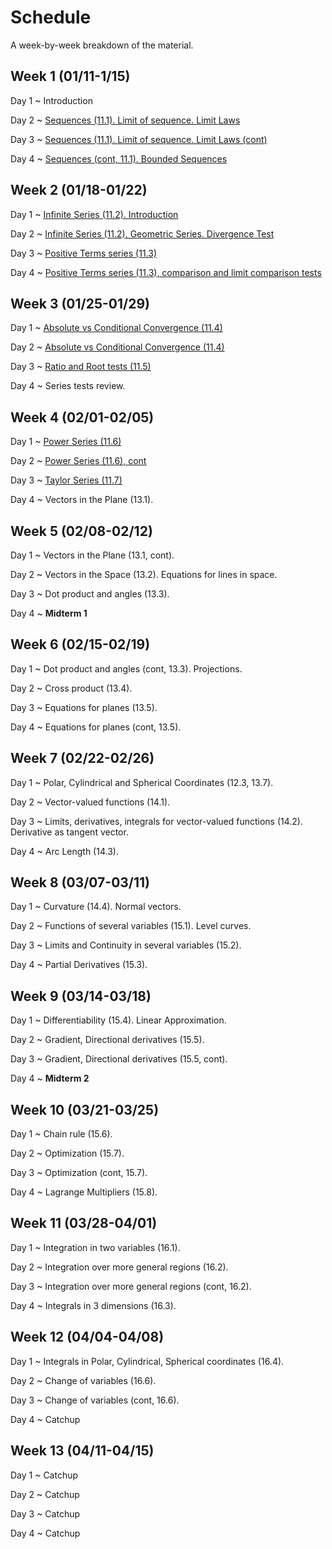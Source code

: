 # Schedule

A week-by-week breakdown of the material.

## Week  1 (01/11-1/15)

Day 1
  ~ Introduction

Day 2
  ~ [Sequences (11.1). Limit of sequence. Limit Laws](notes/sequences.md)

Day 3
  ~ [Sequences (11.1). Limit of sequence. Limit Laws (cont)](notes/sequences.md)

Day 4
  ~ [Sequences (cont, 11.1). Bounded Sequences](notes/sequences_bounded.md)

## Week  2 (01/18-01/22)

Day 1
  ~ [Infinite Series (11.2). Introduction](notes/series_intro.md)

Day 2
  ~ [Infinite Series (11.2). Geometric Series. Divergence Test](notes/series_intro.md)

Day 3
  ~ [Positive Terms series (11.3)](notes/series_positive.md)

Day 4
  ~ [Positive Terms series (11.3), comparison and limit comparison tests](notes/series_positive.md)

## Week  3 (01/25-01/29)

Day 1
  ~ [Absolute vs Conditional Convergence (11.4)](notes/series_conditional.md)


Day 2
  ~ [Absolute vs Conditional Convergence (11.4)](notes/series_conditional.md)

Day 3
  ~ [Ratio and Root tests (11.5)](notes/series_root.md)

Day 4
  ~ Series tests review.

## Week  4 (02/01-02/05)

Day 1
  ~ [Power Series (11.6)](notes/series_power.md)

Day 2
  ~ [Power Series (11.6), cont](notes/series_power.md)

Day 3
  ~ [Taylor Series (11.7)](notes/series_taylor.md)

Day 4
  ~ Vectors in the Plane (13.1).

## Week  5 (02/08-02/12)

Day 1
  ~ Vectors in the Plane (13.1, cont).

Day 2
  ~ Vectors in the Space (13.2). Equations for lines in space.

Day 3
  ~ Dot product and angles (13.3).

Day 4
  ~ **Midterm 1**

## Week  6 (02/15-02/19)

Day 1
  ~ Dot product and angles (cont, 13.3). Projections.

Day 2
  ~ Cross product (13.4).

Day 3
  ~ Equations for planes (13.5).

Day 4
  ~ Equations for planes (cont, 13.5).

## Week  7 (02/22-02/26)

Day 1
  ~ Polar, Cylindrical and Spherical Coordinates (12.3, 13.7).

Day 2
  ~ Vector-valued functions (14.1).

Day 3
  ~ Limits, derivatives, integrals for vector-valued functions (14.2). Derivative as tangent vector.

Day 4
  ~ Arc Length (14.3).

## Week  8 (03/07-03/11)

Day 1
  ~ Curvature (14.4). Normal vectors.

Day 2
  ~ Functions of several variables (15.1). Level curves.

Day 3
  ~ Limits and Continuity in several variables (15.2).

Day 4
  ~ Partial Derivatives (15.3).

## Week  9 (03/14-03/18)

Day 1
  ~ Differentiability (15.4). Linear Approximation.

Day 2
  ~ Gradient, Directional derivatives (15.5).

Day 3
  ~ Gradient, Directional derivatives (15.5, cont).

Day 4
  ~ **Midterm 2**

## Week 10 (03/21-03/25)

Day 1
  ~ Chain rule (15.6).

Day 2
  ~ Optimization (15.7).

Day 3
  ~ Optimization (cont, 15.7).

Day 4
  ~ Lagrange Multipliers (15.8).

## Week 11 (03/28-04/01)

Day 1
  ~ Integration in two variables (16.1).

Day 2
  ~ Integration over more general regions (16.2).

Day 3
  ~ Integration over more general regions (cont, 16.2).

Day 4
  ~ Integrals in 3 dimensions (16.3).

## Week 12 (04/04-04/08)

Day 1
  ~ Integrals in Polar, Cylindrical, Spherical coordinates (16.4).

Day 2
  ~ Change of variables (16.6).

Day 3
  ~ Change of variables (cont, 16.6).

Day 4
  ~ Catchup

## Week 13 (04/11-04/15)

Day 1
  ~ Catchup

Day 2
  ~ Catchup

Day 3
  ~ Catchup

Day 4
  ~ Catchup
